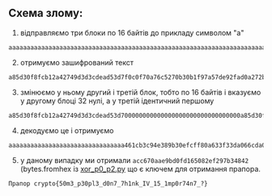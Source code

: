 ## Схема злому:

1. відправляємо три блоки по 16 байтів до прикладу символом "а"

```
aaaaaaaaaaaaaaaaaaaaaaaaaaaaaaaaaaaaaaaaaaaaaaaaaaaaaaaaaaaaaaaaaaaaaaaaaaaaaaaaaaaaaaaaaaaaaaaa 
```

2. отримуємо зашифрований текст

```
a85d30f8fcb12a42749d3d3cdead53d7f0c0f70a76c5270b30b1f97a57de92fad0a272bf2d212257bef33c0fdbdeb327
```

3. змінюємо у ньому другий і третій блок, тобто по 16 байтів і вказуємо у другому блоці 32 нулі, а у третій  ідентичний першому

```
a85d30f8fcb12a42749d3d3cdead53d700000000000000000000000000000000a85d30f8fcb12a42749d3d3cdead53d7
```

4. декодуємо це і отримуємо 

```
aaaaaaaaaaaaaaaaaaaaaaaaaaaaaaaa461cb3c94e389b30efcff80a633f33da066cda004317a57bcfa284583d19e2e8
```

5. у даному випадку ми отримали `acc670aae9bd0fd165082ef297b34842` (bytes.fromhex із [xor_p0_p2.py](https://github.com/Zavada-Nazarii/Cryptography-course/blob/master/lesson-4/Task%201/xor_p0_p2.py) що є ключем для отримання прапора.

~~~~~~~~~~~~~~~~~~~~~~~~~~~~~~~~~~~~~~~~~~~~~~~~~~~~~~~~~~~~~~~~~~~~~~~~~~~~~~~~~~~~~~~~~~~~~~~~~~
Прапор crypto{50m3_p30pl3_d0n7_7h1nk_IV_15_1mp0r74n7_?}
